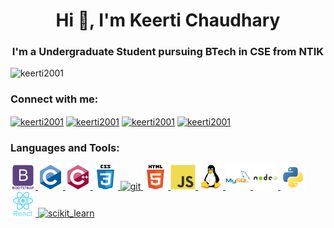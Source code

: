 <h1 align="center">Hi 👋, I'm Keerti Chaudhary</h1>
<h3 align="center">I'm a Undergraduate Student pursuing BTech in CSE from NTIK</h3>

<p align="left"> <img src="https://komarev.com/ghpvc/?username=keerti2001&label=Profile%20views&color=0e75b6&style=flat" alt="keerti2001" /> </p>


<h3 align="left">Connect with me:</h3>
<p align="left">
<a href="https://dev.to/keerti2001" target="blank"><img align="center" src="https://cdn.jsdelivr.net/npm/simple-icons@3.0.1/icons/dev-dot-to.svg" alt="keerti2001" height="30" width="40" /></a>
<a href="https://www.linkedin.com/in/keerti-chaudhary-73801b197/" target="blank"><img align="center" src="https://cdn.jsdelivr.net/npm/simple-icons@3.0.1/icons/linkedin.svg" alt="keerti2001" height="30" width="40" /></a>
<a href="https://www.instagram.com/_keertii__/" target="blank"><img align="center" src="https://cdn.jsdelivr.net/npm/simple-icons@3.0.1/icons/instagram.svg" alt="keerti2001" height="30" width="40" /></a>
<a href="https://medium.com/@keerti2001.kc" target="blank"><img align="center" src="https://cdn.jsdelivr.net/npm/simple-icons@3.0.1/icons/medium.svg" alt="keerti2001" height="30" width="40" /></a>
</p>

<h3 align="left">Languages and Tools:</h3>
<p align="left"> <a href="https://getbootstrap.com" target="_blank"> <img src="https://raw.githubusercontent.com/devicons/devicon/master/icons/bootstrap/bootstrap-plain-wordmark.svg" alt="bootstrap" width="40" height="40"/> </a> <a href="https://www.cprogramming.com/" target="_blank"> <img src="https://raw.githubusercontent.com/devicons/devicon/master/icons/c/c-original.svg" alt="c" width="40" height="40"/> </a> <a href="https://www.w3schools.com/cpp/" target="_blank"> <img src="https://raw.githubusercontent.com/devicons/devicon/master/icons/cplusplus/cplusplus-original.svg" alt="cplusplus" width="40" height="40"/> </a> <a href="https://www.w3schools.com/css/" target="_blank"> <img src="https://raw.githubusercontent.com/devicons/devicon/master/icons/css3/css3-original-wordmark.svg" alt="css3" width="40" height="40"/> </a> <a href="https://git-scm.com/" target="_blank"> <img src="https://www.vectorlogo.zone/logos/git-scm/git-scm-icon.svg" alt="git" width="40" height="40"/> </a> <a href="https://www.w3.org/html/" target="_blank"> <img src="https://raw.githubusercontent.com/devicons/devicon/master/icons/html5/html5-original-wordmark.svg" alt="html5" width="40" height="40"/> </a> <a href="https://developer.mozilla.org/en-US/docs/Web/JavaScript" target="_blank"> <img src="https://raw.githubusercontent.com/devicons/devicon/master/icons/javascript/javascript-original.svg" alt="javascript" width="40" height="40"/> </a> <a href="https://www.linux.org/" target="_blank"> <img src="https://raw.githubusercontent.com/devicons/devicon/master/icons/linux/linux-original.svg" alt="linux" width="40" height="40"/> </a> <a href="https://www.mysql.com/" target="_blank"> <img src="https://raw.githubusercontent.com/devicons/devicon/master/icons/mysql/mysql-original-wordmark.svg" alt="mysql" width="40" height="40"/> </a> <a href="https://nodejs.org" target="_blank"> <img src="https://raw.githubusercontent.com/devicons/devicon/master/icons/nodejs/nodejs-original-wordmark.svg" alt="nodejs" width="40" height="40"/> </a> <a href="https://www.python.org" target="_blank"> <img src="https://raw.githubusercontent.com/devicons/devicon/master/icons/python/python-original.svg" alt="python" width="40" height="40"/> </a> <a href="https://reactjs.org/" target="_blank"> <img src="https://raw.githubusercontent.com/devicons/devicon/master/icons/react/react-original-wordmark.svg" alt="react" width="40" height="40"/> </a> <a href="https://scikit-learn.org/" target="_blank"> <img src="https://upload.wikimedia.org/wikipedia/commons/0/05/Scikit_learn_logo_small.svg" alt="scikit_learn" width="40" height="40"/> </a> </p>
<!-- 
<p><img align="left" src="https://github-readme-stats.vercel.app/api/top-langs?username=keerti2001&show_icons=true&locale=en&layout=compact" alt="keerti2001" /></p>

<p>&nbsp;<img align="center" src="https://github-readme-stats.vercel.app/api?username=keerti2001&show_icons=true&locale=en" alt="keerti2001" /></p>

<p><img align="center" src="https://github-readme-streak-stats.herokuapp.com/?user=keerti2001&" alt="keerti2001" /></p> -->

